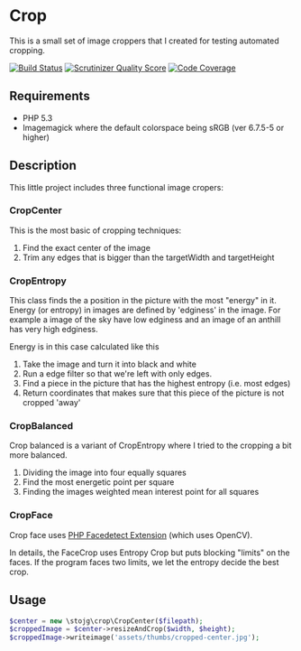 # Crop

This is a small set of image croppers that I created for testing automated cropping. 

[![Build Status](https://secure.travis-ci.org/stojg/crop.png?branch=master)](http://travis-ci.org/stojg/crop)
[![Scrutinizer Quality Score](https://scrutinizer-ci.com/g/stojg/crop/badges/quality-score.png?s=3fb9e495961dba3ae96d96d7632236ef0227d3cb)](https://scrutinizer-ci.com/g/stojg/crop/)
[![Code Coverage](https://scrutinizer-ci.com/g/stojg/crop/badges/coverage.png?s=cbd5ef15ca6f4f886bbcd88d45eb79cc861368cc)](https://scrutinizer-ci.com/g/stojg/crop/)

## Requirements

 - PHP 5.3
 - Imagemagick where the default colorspace being sRGB (ver 6.7.5-5 or higher)

## Description

This little project includes three functional image cropers:

### CropCenter

 This is the most basic of cropping techniques:

   1. Find the exact center of the image
   2. Trim any edges that is bigger than the targetWidth and targetHeight

### CropEntropy

This class finds the a position in the picture with the most "energy" in it. Energy (or entropy) in
images are defined by 'edginess' in the image. For example a image of the sky have low edginess and
an image of an anthill has very high edginess.

Energy is in this case calculated like this

  1. Take the image and turn it into black and white
  2. Run a edge filter so that we're left with only edges.
  3. Find a piece in the picture that has the highest entropy (i.e. most edges)
  4. Return coordinates that makes sure that this piece of the picture is not cropped 'away'

### CropBalanced

Crop balanced is a variant of CropEntropy where I tried to the cropping a bit more balanced.

  1. Dividing the image into four equally squares
  2. Find the most energetic point per square
  3. Finding the images weighted mean interest point for all squares

### CropFace

Crop face uses [PHP Facedetect Extension](http://www.xarg.org/project/php-facedetect/) (which uses OpenCV).

In details, the FaceCrop uses Entropy Crop but puts blocking "limits" on the faces.
If the program faces two limits, we let the entropy decide the best crop.


## Usage
``` php
$center = new \stojg\crop\CropCenter($filepath);
$croppedImage = $center->resizeAndCrop($width, $height);
$croppedImage->writeimage('assets/thumbs/cropped-center.jpg');
```
